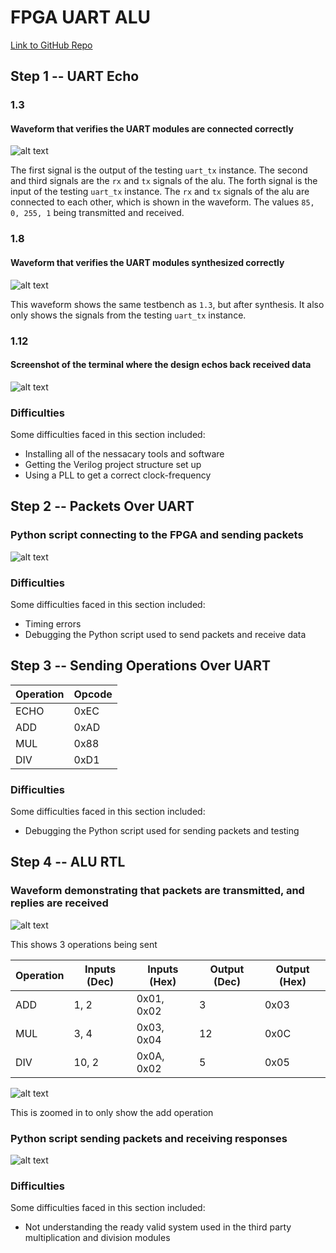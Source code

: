 # FPGA UART ALU

[Link to GitHub Repo](https://github.com/ericbreh/verilog-project-to-silicon/tree/main/fpga-uart-alu)

## Step 1 -- UART Echo

### 1.3

#### Waveform that verifies the UART modules are connected correctly

![alt text](1.3.png)

The first signal is the output of the testing `uart_tx` instance. The second and third signals are the `rx` and `tx` signals of the alu. The forth signal is the input of the testing `uart_tx` instance. The `rx` and `tx` signals of the alu are connected to each other, which is shown in the waveform. The values `85, 0, 255, 1` being transmitted and received.

### 1.8

#### Waveform that verifies the UART modules synthesized correctly

![alt text](1.8.png)

This waveform shows the same testbench as `1.3`, but after synthesis. It also only shows the signals from the testing `uart_tx` instance.

### 1.12

#### Screenshot of the terminal where the design echos back received data

![alt text](1.12.png)

### Difficulties

Some difficulties faced in this section included:

* Installing all of the nessacary tools and software
* Getting the Verilog project structure set up
* Using a PLL to get a correct clock-frequency

## Step 2 -- Packets Over UART

### Python script connecting to the FPGA and sending packets

![alt text](2.png)

### Difficulties

Some difficulties faced in this section included:

* Timing errors
* Debugging the Python script used to send packets and receive data

## Step 3 -- Sending Operations Over UART

| Operation | Opcode |
| --------- | ------ |
| ECHO      | 0xEC   |
| ADD       | 0xAD   |
| MUL       | 0x88   |
| DIV       | 0xD1   |

### Difficulties

Some difficulties faced in this section included:

* Debugging the Python script used for sending packets and testing

## Step 4 -- ALU RTL

### Waveform demonstrating that packets are transmitted, and replies are received

![alt text](4.1.2.png)

This shows 3 operations being sent

| Operation | Inputs (Dec) | Inputs (Hex) | Output (Dec) | Output (Hex) |
| --------- | ------------ | ------------ | ------------ | ------------ |
| ADD       | 1, 2         | 0x01, 0x02   | 3            | 0x03         |
| MUL       | 3, 4         | 0x03, 0x04   | 12           | 0x0C         |
| DIV       | 10, 2        | 0x0A, 0x02   | 5            | 0x05         |

![alt text](4.1.png)

This is zoomed in to only show the add operation

### Python script sending packets and receiving responses

![alt text](4.2.png)

### Difficulties

Some difficulties faced in this section included:

* Not understanding the ready valid system used in the third party multiplication and division modules